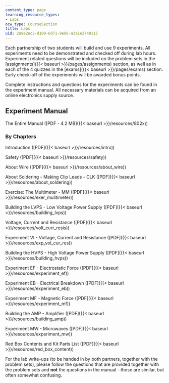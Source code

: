 ```yaml
---
content_type: page
learning_resource_types:
- Labs
ocw_type: CourseSection
title: Labs
uid: 2a9e2ec2-d100-6d71-9e86-a3a1e2740115
---
```


Each partnership of two students will build and use 9 experiments. All experiments need to be demonstrated and checked off during lab hours. Experiment related questions will be included on the problem sets in the [assignments]({{< baseurl >}}/pages/assignments) section, as well as in each of the 4 quizzes in the [exams]({{< baseurl >}}/pages/exams) section. Early check-off of the experiments will be awarded bonus points.

Complete instructions and questions for the experiments can be found in the experiment manual. All necessary materials can be acquired from an online electronics supply source.

Experiment Manual
-----------------

The Entire Manual ([PDF - 4.2 MB]({{< baseurl >}}/resources/802x))

### By Chapters

Introduction ([PDF]({{< baseurl >}}/resources/intro))

Safety ([PDF]({{< baseurl >}}/resources/safety))

About Wire ([PDF]({{< baseurl >}}/resources/about_wire))

About Soldering - Making Clip Leads - CLK ([PDF]({{< baseurl >}}/resources/about_soldering))

Exercise: The Multimeter - MM ([PDF]({{< baseurl >}}/resources/exer_mulitimeter))

Building the LVPS - Low Voltage Power Supply ([PDF]({{< baseurl >}}/resources/building_lvps))

Voltage, Current and Resistance ([PDF]({{< baseurl >}}/resources/volt_curr_resis))

Experiment VI - Voltage, Current and Resistance ([PDF]({{< baseurl >}}/resources/exp_vol_cur_res))

Building the HVPS - High Voltage Power Supply ([PDF]({{< baseurl >}}/resources/building_hvps))

Experiment EF - Electrostatic Force ([PDF]({{< baseurl >}}/resources/experiment_ef))

Experiment EB - Electrical Breakdown ([PDF]({{< baseurl >}}/resources/experiment_eb))

Experiment MF - Magnetic Force ([PDF]({{< baseurl >}}/resources/experiment_mf))

Building the AMP - Amplifier ([PDF]({{< baseurl >}}/resources/building_amp))

Experiment MW - Microwaves ([PDF]({{< baseurl >}}/resources/experiment_mw))

Red Box Contents and Kit Parts List ([PDF]({{< baseurl >}}/resources/red_box_content))

For the lab write-ups (to be handed in by both partners, together with the problem sets), please follow the questions that are provided together with the problem sets and **not** the questions in the manual - those are similar, but often somewhat confusing.